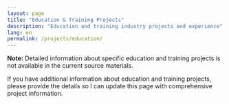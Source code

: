 ```yaml
---
layout: page
title: "Education & Training Projects"
description: "Education and training industry projects and experience"
lang: en
permalink: /projects/education/
---
```


**Note:** Detailed information about specific education and training projects is not available in the current source materials. 

If you have additional information about education and training projects, please provide the details so I can update this page with comprehensive project information.
